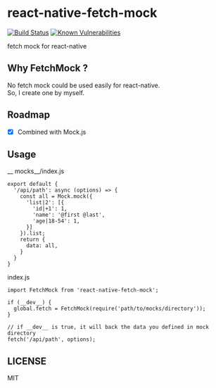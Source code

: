 # react-native-fetch-mock
[![Build Status](https://travis-ci.org/WhatAKitty/react-native-fetch-mock.svg?branch=master)](https://travis-ci.org/WhatAKitty/react-native-fetch-mock)
[![Known Vulnerabilities](https://snyk.io/test/npm/react-native-fetch-mock/badge.svg)](https://snyk.io/test/npm/react-native-fetch-mock)

fetch mock for react-native

## Why FetchMock ?
No fetch mock could be used easily for react-native.  
So, I create one by myself.

## Roadmap
- [x] Combined with Mock.js

## Usage

__ mocks__/index.js
```
export default {
  '/api/path': async (options) => {
    const all = Mock.mock({
      'list|2': [{
        'id|+1': 1,
        'name': '@first @last',
        'age|18-54': 1,
      }]
    }).list;
    return {
      data: all,
    }
  }
}
```
index.js
```
import FetchMock from 'react-native-fetch-mock';

if (__dev__) {
  global.fetch = FetchMock(require('path/to/mocks/directory'));
}

// if __dev__ is true, it will back the data you defined in mock directory
fetch('/api/path', options);
```
## LICENSE

MIT
